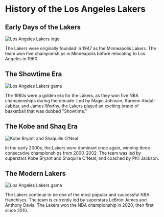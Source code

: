 <!DOCTYPE html>
<html>
  <head>
    <title>History of the Los Angeles Lakers</title>
  </head>
  <body>
    <h1>History of the Los Angeles Lakers</h1>
    <h2>Early Days of the Lakers</h2>
    <img src="https://cdn.pixabay.com/photo/2019/06/09/20/16/basketball-4261861_960_720.jpg" alt="Los Angeles Lakers logo">
    <p>The Lakers were originally founded in 1947 as the Minneapolis Lakers. The team won five championships in Minneapolis before relocating to Los Angeles in 1960.</p>
    <h2>The Showtime Era</h2>
    <img src="https://cdn.pixabay.com/photo/2019/11/10/20/28/basketball-4619525_960_720.jpg" alt="Los Angeles Lakers game">
    <p>The 1980s were a golden era for the Lakers, as they won five NBA championships during the decade. Led by Magic Johnson, Kareem Abdul-Jabbar, and James Worthy, the Lakers played an exciting brand of basketball that was dubbed "Showtime."</p>
    <h2>The Kobe and Shaq Era</h2>
    <img src="https://cdn.pixabay.com/photo/2016/02/22/20/03/basketball-1215750_960_720.jpg" alt="Kobe Bryant and Shaquille O'Neal">
    <p>In the early 2000s, the Lakers were dominant once again, winning three consecutive championships from 2000-2002. The team was led by superstars Kobe Bryant and Shaquille O'Neal, and coached by Phil Jackson.</p>
    <h2>The Modern Lakers</h2>
    <img src="https://cdn.pixabay.com/photo/2018/01/06/09/34/basketball-3060116_960_720.jpg" alt="Los Angeles Lakers game">
    <p>The Lakers continue to be one of the most popular and successful NBA franchises. The team is currently led by superstars LeBron James and Anthony Davis. The Lakers won the NBA championship in 2020, their first since 2010.</p>
  </body>
</html>
